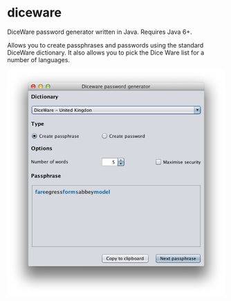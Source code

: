 diceware
========

DiceWare password generator written in Java. Requires Java 6+.

Allows you to create passphrases and passwords using the standard DiceWare dictionary. It also allows you to pick the Dice Ware list for a number of languages.

![ScreenShot](https://raw.githubusercontent.com/biddster/diceware/master/DiceWareScreenshot.png)
